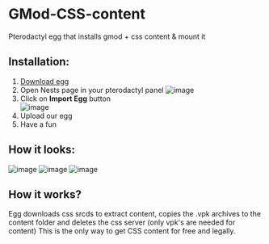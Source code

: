 # GMod-CSS-content
Pterodactyl egg that installs gmod + css content &amp; mount it


## Installation:
1. <a id="raw-url" href="https://github.com/Be1zebub/GMod-CSS-content/raw/master/egg-garrys-mod-css-content-included.json" title="Download egg" download="egg-garrys-mod-css-content-included.json" target="_blank">Download egg</a>
2. Open Nests page in your pterodactyl panel
![image](https://user-images.githubusercontent.com/34854689/175773747-329af86c-19b5-4e34-9f41-4fc2b9293ef5.png)
3. Click on **Import Egg** button  
![image](https://user-images.githubusercontent.com/34854689/175773972-078bb5b8-d9ba-48a5-a2bc-45a0ac5ee7ee.png)
4. Upload our egg
5. Have a fun

## How it looks:
![image](https://user-images.githubusercontent.com/34854689/175779833-3405ab9b-c408-42bb-8eb2-8701a9405269.png)
![image](https://user-images.githubusercontent.com/34854689/175779846-79fb047f-804c-4167-ac76-c7822a1a1ef6.png)
![image](https://user-images.githubusercontent.com/34854689/175779850-b44adb93-e732-4732-8379-a8ecabef131b.png)

## How it works?
Egg downloads css srcds to extract content, copies the .vpk archives to the content folder and deletes the css server (only vpk's are needed for content)
This is the only way to get CSS content for free and legally.
